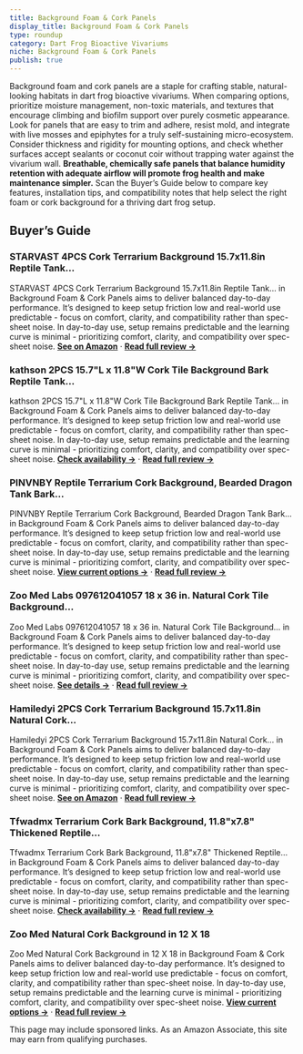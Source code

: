 ```yaml
---
title: Background Foam & Cork Panels
display_title: Background Foam & Cork Panels
type: roundup
category: Dart Frog Bioactive Vivariums
niche: Background Foam & Cork Panels
publish: true
---
```


<p>Background foam and cork panels are a staple for crafting stable, natural-looking habitats in dart frog bioactive vivariums. When comparing options, prioritize moisture management, non-toxic materials, and textures that encourage climbing and biofilm support over purely cosmetic appearance. Look for panels that are easy to trim and adhere, resist mold, and integrate with live mosses and epiphytes for a truly self-sustaining micro-ecosystem. Consider thickness and rigidity for mounting options, and check whether surfaces accept sealants or coconut coir without trapping water against the vivarium wall. <strong>Breathable, chemically safe panels that balance humidity retention with adequate airflow will promote frog health and make maintenance simpler.</strong> Scan the Buyer’s Guide below to compare key features, installation tips, and compatibility notes that help select the right foam or cork background for a thriving dart frog setup.</p>
<h2>Buyer’s Guide</h2>
<h3>STARVAST 4PCS Cork Terrarium Background 15.7x11.8in Reptile Tank…</h3>
<p>STARVAST 4PCS Cork Terrarium Background 15.7x11.8in Reptile Tank… in Background Foam & Cork Panels aims to deliver balanced day-to-day performance. It’s designed to keep setup friction low and real-world use predictable - focus on comfort, clarity, and compatibility rather than spec-sheet noise. In day-to-day use, setup remains predictable and the learning curve is minimal - prioritizing comfort, clarity, and compatibility over spec-sheet noise. <a href="https://amzn.to/477Qsfn" target="_blank" rel="nofollow sponsored noopener noopener" target="_blank"><strong>See on Amazon</strong></a> · <a href="/reviews/starvast-4pcs-cork-terrarium-background-15-7x11-8in-reptile-tank-backgr-9ef27329/"><strong>Read full review &rarr;</strong></a></p>
<h3>kathson 2PCS 15.7"L x 11.8"W Cork Tile Background Bark Reptile Tank…</h3>
<p>kathson 2PCS 15.7"L x 11.8"W Cork Tile Background Bark Reptile Tank… in Background Foam & Cork Panels aims to deliver balanced day-to-day performance. It’s designed to keep setup friction low and real-world use predictable - focus on comfort, clarity, and compatibility rather than spec-sheet noise. In day-to-day use, setup remains predictable and the learning curve is minimal - prioritizing comfort, clarity, and compatibility over spec-sheet noise. <a href="https://amzn.to/3WLJztS" target="_blank" rel="nofollow sponsored noopener noopener" target="_blank"><strong>Check availability &rarr;</strong></a> · <a href="/reviews/kathson-2pcs-15-7-l-x-11-8-w-cork-tile-background-bark-reptile-tank-bac-d20c1c2e/"><strong>Read full review &rarr;</strong></a></p>
<h3>PINVNBY Reptile Terrarium Cork Background, Bearded Dragon Tank Bark…</h3>
<p>PINVNBY Reptile Terrarium Cork Background, Bearded Dragon Tank Bark… in Background Foam & Cork Panels aims to deliver balanced day-to-day performance. It’s designed to keep setup friction low and real-world use predictable - focus on comfort, clarity, and compatibility rather than spec-sheet noise. In day-to-day use, setup remains predictable and the learning curve is minimal - prioritizing comfort, clarity, and compatibility over spec-sheet noise. <a href="https://amzn.to/4hhOBrH" target="_blank" rel="nofollow sponsored noopener noopener" target="_blank"><strong>View current options &rarr;</strong></a> · <a href="/reviews/pinvnby-reptile-terrarium-cork-background-bearded-dragon-tank-bark-back-b07af05c/"><strong>Read full review &rarr;</strong></a></p>
<h3>Zoo Med Labs 097612041057 18 x 36 in. Natural Cork Tile Background…</h3>
<p>Zoo Med Labs 097612041057 18 x 36 in. Natural Cork Tile Background… in Background Foam & Cork Panels aims to deliver balanced day-to-day performance. It’s designed to keep setup friction low and real-world use predictable - focus on comfort, clarity, and compatibility rather than spec-sheet noise. In day-to-day use, setup remains predictable and the learning curve is minimal - prioritizing comfort, clarity, and compatibility over spec-sheet noise. <a href="https://amzn.to/4hhZMjV" target="_blank" rel="nofollow sponsored noopener noopener" target="_blank"><strong>See details &rarr;</strong></a> · <a href="/reviews/zoo-med-labs-097612041057-18-x-36-in-natural-cork-tile-background-panel/"><strong>Read full review &rarr;</strong></a></p>
<h3>Hamiledyi 2PCS Cork Terrarium Background 15.7x11.8in Natural Cork…</h3>
<p>Hamiledyi 2PCS Cork Terrarium Background 15.7x11.8in Natural Cork… in Background Foam & Cork Panels aims to deliver balanced day-to-day performance. It’s designed to keep setup friction low and real-world use predictable - focus on comfort, clarity, and compatibility rather than spec-sheet noise. In day-to-day use, setup remains predictable and the learning curve is minimal - prioritizing comfort, clarity, and compatibility over spec-sheet noise. <a href="https://amzn.to/4ourDQw" target="_blank" rel="nofollow sponsored noopener noopener" target="_blank"><strong>See on Amazon</strong></a> · <a href="/reviews/hamiledyi-2pcs-cork-terrarium-background-15-7x11-8in-natural-cork-large-14ce5290/"><strong>Read full review &rarr;</strong></a></p>
<h3>Tfwadmx Terrarium Cork Bark Background, 11.8"x7.8" Thickened Reptile…</h3>
<p>Tfwadmx Terrarium Cork Bark Background, 11.8"x7.8" Thickened Reptile… in Background Foam & Cork Panels aims to deliver balanced day-to-day performance. It’s designed to keep setup friction low and real-world use predictable - focus on comfort, clarity, and compatibility rather than spec-sheet noise. In day-to-day use, setup remains predictable and the learning curve is minimal - prioritizing comfort, clarity, and compatibility over spec-sheet noise. <a href="https://amzn.to/4oggZxb" target="_blank" rel="nofollow sponsored noopener noopener" target="_blank"><strong>Check availability &rarr;</strong></a> · <a href="/reviews/tfwadmx-terrarium-cork-bark-background-11-8-x7-8-thickened-reptile-tank-26ca2f2b/"><strong>Read full review &rarr;</strong></a></p>
<h3>Zoo Med Natural Cork Background in 12 X 18</h3>
<p>Zoo Med Natural Cork Background in 12 X 18 in Background Foam & Cork Panels aims to deliver balanced day-to-day performance. It’s designed to keep setup friction low and real-world use predictable - focus on comfort, clarity, and compatibility rather than spec-sheet noise. In day-to-day use, setup remains predictable and the learning curve is minimal - prioritizing comfort, clarity, and compatibility over spec-sheet noise. <a href="https://amzn.to/4hBa7bb" target="_blank" rel="nofollow sponsored noopener noopener" target="_blank"><strong>View current options &rarr;</strong></a> · <a href="/reviews/zoo-med-natural-cork-background-in-12-x-18/"><strong>Read full review &rarr;</strong></a></p>
<aside class="disclosure">This page may include sponsored links. As an Amazon Associate, this site may earn from qualifying purchases.</aside>
